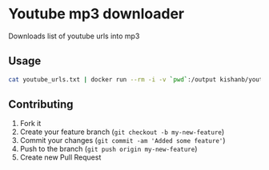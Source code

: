 # Youtube mp3 downloader

Downloads list of youtube urls into mp3

## Usage

```bash
cat youtube_urls.txt | docker run --rm -i -v `pwd`:/output kishanb/youtube-mp3-downloader:2.0.0
```

## Contributing

1. Fork it
2. Create your feature branch (`git checkout -b my-new-feature`)
3. Commit your changes (`git commit -am 'Added some feature'`)
4. Push to the branch (`git push origin my-new-feature`)
5. Create new Pull Request
